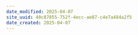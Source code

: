 ```yaml
---
date_modified: 2025-04-07
site_uuid: 40c87855-752f-4ecc-ae87-c4e7a484a2f5
date_created: 2025-04-07
---
```


